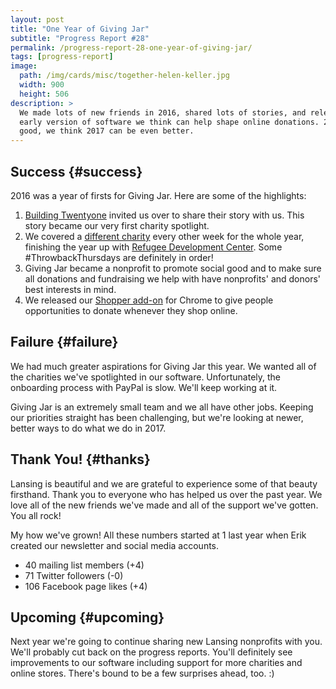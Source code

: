 ```yaml
---
layout: post
title: "One Year of Giving Jar"
subtitle: "Progress Report #28"
permalink: /progress-report-28-one-year-of-giving-jar/
tags: [progress-report]
image:
  path: /img/cards/misc/together-helen-keller.jpg
  width: 900
  height: 506
description: >
  We made lots of new friends in 2016, shared lots of stories, and released an
  early version of software we think can help shape online donations. 2016 was
  good, we think 2017 can be even better.
---
```


## Success {#success}

2016 was a year of firsts for Giving Jar. Here are some of the highlights:

1. [Building Twentyone][9] invited us over to share their story with us. This story became our very first charity spotlight.
2. We covered a [different charity][10] every other week for the whole year, finishing the year up with [Refugee Development Center][11]. Some #ThrowbackThursdays are definitely in order!
3. Giving Jar became a nonprofit to promote social good and to make sure all donations and fundraising we help with have nonprofits' and donors' best interests in mind.
4. We released our [Shopper add-on][8] for Chrome to give people opportunities to donate whenever they shop online.

## Failure {#failure}

We had much greater aspirations for Giving Jar this year. We wanted all of the charities we've spotlighted in our software. Unfortunately, the onboarding process with PayPal is slow. We'll keep working at it.

Giving Jar is an extremely small team and we all have other jobs. Keeping our priorities straight has been challenging, but we're looking at newer, better ways to do what we do in 2017.

## Thank You! {#thanks}

Lansing is beautiful and we are grateful to experience some of that beauty firsthand. Thank you to everyone who has helped us over the past year. We love all of the new friends we've made and all of the support we've gotten. You all rock!

My how we've grown! All these numbers started at 1 last year when Erik created our newsletter and social media accounts.

* 40 mailing list members (+4)
* 71 Twitter followers (-0)
* 106 Facebook page likes (+4)

## Upcoming {#upcoming}

Next year we're going to continue sharing new Lansing nonprofits with you. We'll probably cut back on the progress reports. You'll definitely see improvements to our software including support for more charities and online stores. There's bound to be a few surprises ahead, too. :)



[1]: #success "Success Section"
[2]: #failure "Failure Section"
[3]: #thanks "Thanks Section"
[4]: #upcoming "Upcoming Section"
[5]: mailto:hello@givingjar.org "Email Giving Jar"
[6]: https://twitter.com/givingjar "Giving Jar on Twitter"
[7]: https://www.facebook.com/givingjarorg "Giving Jar on Facebook"
[8]: http://bit.ly/GivingJarShopper "Giving Jar Shopper for Chrome"
[9]: http://blog.givingjar.org/charity-spotlight-building-twentyone/ "Building Twentyone Spotlight"
[10]: http://blog.givingjar.org/tag/spotlight/ "Charity Spotlights on the Giving Jar Blog"
[11]: http://blog.givingjar.org/charity-spotlight-refugee-development-center/ "Refugee Development Center Spotlight"
